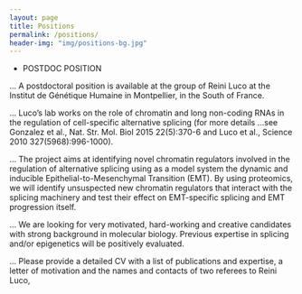 ```yaml
---
layout: page
title: Positions
permalink: /positions/
header-img: "img/positions-bg.jpg"
---
```


* POSTDOC POSITION

... A postdoctoral position is available at the group of Reini Luco at the Institut de Génétique Humaine in Montpellier, in the South of France. 

... Luco’s lab works on the role of chromatin and long non-coding RNAs in the regulation of cell-specific alternative splicing (for more details ...see Gonzalez et al., Nat. Str. Mol. Biol 2015 22(5):370-6 and Luco et al., Science 2010 327(5968):996-1000). 

... The project aims at identifying novel chromatin regulators involved in the regulation of alternative splicing using as a model system the dynamic and inducible Epithelial-to-Mesenchymal Transition (EMT). By using proteomics, we will identify unsuspected new chromatin regulators that interact with the splicing machinery and test their effect on EMT-specific splicing and EMT progression itself. 

... We are looking for very motivated, hard-working and creative candidates with strong background in molecular biology. Previous expertise in splicing and/or epigenetics will be positively evaluated.

... Please provide a detailed CV with a list of publications and expertise, a letter of motivation and the names and contacts of two referees to Reini Luco, 
